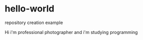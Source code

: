 # hello-world
repository creation example

Hi i'm professional photographer and i'm studying programming
